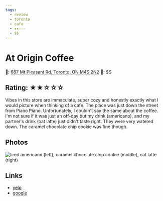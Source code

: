 ```yaml
---
tags:
  - review
  - toronto
  - cafe
  - ★★☆☆☆
  - $$
---
```

# At Origin Coffee

📌: [687 Mt Pleasant Rd, Toronto, ON M4S 2N2](https://maps.app.goo.gl/AZsrwbtBjPeb11C96)
💸: $$

## Rating: ★★☆☆☆

Vibes in this store are immaculate, super cozy and honestly exactly what I would picture when thinking of a cafe. The place was just down the street from Piano Piano. Unfortunately, I couldn't say the same about the coffee. I'm not sure if it was just an off-day but my drink (americano), and my partner's drink (oat latte) just didn't taste right. They were very watered down. The caramel chocolate chip cookie was fine though.

## Photos

![Iced americano (left), caramel chocolate chip cookie (middle), oat latte (right)](https://res.cloudinary.com/drwjkxxud/image/upload/v1721090830/E1D84FF5-819D-4ACF-BE35-A4B9D3D82B06_xdsye0.jpg)

## Links

- [yelp]()
- [google]()